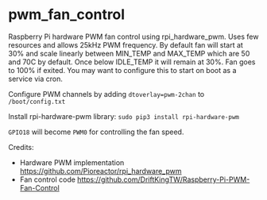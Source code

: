 # pwm_fan_control
Raspberry Pi hardware PWM fan control using rpi_hardware_pwm. Uses few resources and allows 25kHz PWM frequency. By default fan will start at 30% and scale linearly between MIN_TEMP and MAX_TEMP which are 50 and 70C by default. Once below IDLE_TEMP it will remain at 30%. Fan goes to 100% if exited. You may want to configure this to start on boot as a service via cron.

Configure PWM channels by adding `dtoverlay=pwm-2chan` to `/boot/config.txt`

Install rpi-hardware-pwm library: `sudo pip3 install rpi-hardware-pwm`

`GPIO18` will become `PWM0` for controlling the fan speed. 

Credits:
- Hardware PWM implementation https://github.com/Pioreactor/rpi_hardware_pwm
- Fan control code https://github.com/DriftKingTW/Raspberry-Pi-PWM-Fan-Control
